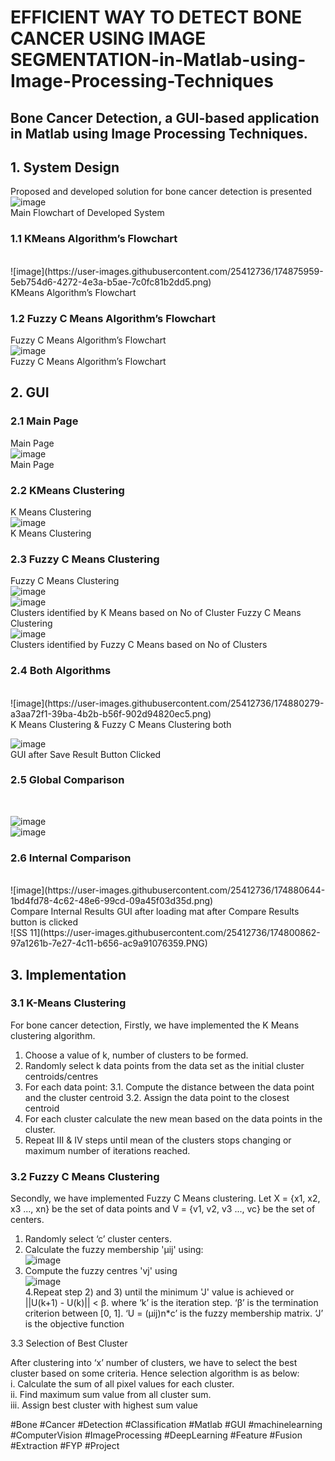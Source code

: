# EFFICIENT WAY TO DETECT BONE CANCER USING IMAGE SEGMENTATION-in-Matlab-using-Image-Processing-Techniques

## Bone Cancer Detection, a GUI-based application in Matlab using Image Processing Techniques.

## 1. System Design
Proposed and developed solution for bone cancer detection is presented
<br>
![image](https://user-images.githubusercontent.com/25412736/174875848-a8824242-b0a0-41c5-a594-f8df4a73aabc.png)
<br> Main Flowchart of Developed System

### 1.1 KMeans Algorithm’s Flowchart
<br>
![image](https://user-images.githubusercontent.com/25412736/174875959-5eb754d6-4272-4e3a-b5ae-7c0fc81b2dd5.png)
<br> KMeans Algorithm’s Flowchart

### 1.2 Fuzzy C Means Algorithm’s Flowchart
Fuzzy C Means Algorithm’s Flowchart
<br>
![image](https://user-images.githubusercontent.com/25412736/174876469-69b584b2-bf50-4073-8c84-f94ebb1571b5.png)
<br>Fuzzy C Means Algorithm’s Flowchart

## 2. GUI
###  2.1 Main Page
Main Page
<br>
![image](https://user-images.githubusercontent.com/25412736/174879616-783771c4-759f-4c5a-b54d-1a9375d3c76e.png)
<br> Main Page

### 2.2 KMeans Clustering
K Means Clustering
<br>
![image](https://user-images.githubusercontent.com/25412736/174879870-4b523417-6eb1-49f1-8ea9-649befd53956.png)
<br>
K Means Clustering

### 2.3 Fuzzy C Means Clustering
Fuzzy C Means Clustering
<br>
![image](https://user-images.githubusercontent.com/25412736/174880004-0a376e06-34ac-4dc1-a8c4-e0c4f5bb8d18.png)
<br>
![image](https://user-images.githubusercontent.com/25412736/174880119-913d8783-ed47-4211-8a8d-36ff186c7766.png)
<br>
Clusters identified by K Means based on No of Cluster
Fuzzy C Means Clustering
<br>
![image](https://user-images.githubusercontent.com/25412736/174880060-662cfe00-7944-43f8-ac47-ef76dbb5c3a0.png)
<br> Clusters identified by Fuzzy C Means based on No of Clusters

### 2.4 Both Algorithms


<br>
![image](https://user-images.githubusercontent.com/25412736/174880279-a3aa72f1-39ba-4b2b-b56f-902d94820ec5.png)
<br>
K Means Clustering & Fuzzy C Means Clustering both
<br>

![image](https://user-images.githubusercontent.com/25412736/174880321-d5b141f9-988a-4459-9c71-aa2a45c412bc.png)
<br>
GUI after Save Result Button Clicked
<br>

### 2.5 Global Comparison

<br>

![image](https://user-images.githubusercontent.com/25412736/174880467-fee73cec-a9af-49f7-a7b9-b913a588e831.png)
<br>
![image](https://user-images.githubusercontent.com/25412736/174880568-e4aa1162-87a4-4deb-b466-61f0c5c6c9ba.png)
<br>

### 2.6 Internal Comparison

<br>
![image](https://user-images.githubusercontent.com/25412736/174880644-1bd4fd78-4c62-48e6-99cd-09a45f03d35d.png)
<br>
Compare Internal Results GUI after loading mat after Compare Results button is clicked
<br>
![SS 11](https://user-images.githubusercontent.com/25412736/174800862-97a1261b-7e27-4c11-b656-ac9a91076359.PNG)
<br>

## 3.	Implementation

### 3.1 K-Means Clustering
For bone cancer detection, Firstly, we have implemented the K Means clustering algorithm.
1. Choose a value of k, number of clusters to be formed.
2. Randomly select k data points from the data set as the initial cluster centroids/centres
3. For each data point:
  3.1. Compute the distance between the data point and the cluster centroid
  3.2. Assign the data point to the closest centroid
4. For each cluster calculate the new mean based on the data points in the cluster.
5. Repeat III & IV steps until mean of the clusters stops changing or maximum number of iterations reached.

### 3.2 Fuzzy C Means Clustering
Secondly, we have implemented Fuzzy C Means clustering.
 Let X = {x1, x2, x3 ..., xn} be the set of data points and V = {v1, v2, v3 ..., vc} be the set of centers.
1. Randomly select ‘c’ cluster centers.
2. Calculate the fuzzy membership 'µij' using:
	<br>
	![image](https://user-images.githubusercontent.com/25412736/174881871-41b9d6ec-f92a-496b-900d-5dc81ad2d482.png)
	<br>	
3. Compute the fuzzy centres 'vj' using
	<br>
![image](https://user-images.githubusercontent.com/25412736/174881973-47d5e38b-2ead-48f7-9cb5-4588c8dd3c88.png)
	<br>
4.Repeat step 2) and 3) until the minimum 'J' value is achieved or ||U(k+1) - U(k)|| < β. 
where
	‘k’ is the iteration step. 
	‘β’ is the termination criterion between [0, 1].
	‘U = (µij)n*c’ is the fuzzy membership matrix.
	‘J’ is the objective function
	
3.3 Selection of Best Cluster

After clustering into ‘x’ number of clusters, we have to select the best cluster based on some criteria. Hence selection algorithm is as below: <br>
i.	Calculate the sum of all pixel values for each cluster. <br>
ii.	Find maximum sum value from all cluster sum. <br>
iii.	Assign best cluster with highest sum value <br>


#Bone #Cancer #Detection #Classification #Matlab #GUI #machinelearning #ComputerVision #ImageProcessing #DeepLearning #Feature #Fusion #Extraction #FYP #Project
